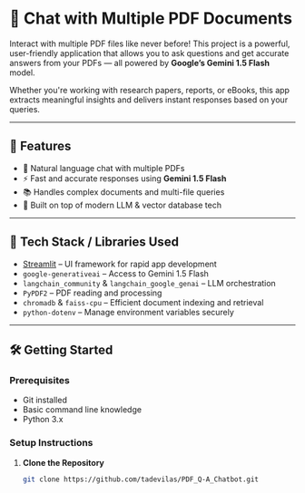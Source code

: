 # 📄 Chat with Multiple PDF Documents

Interact with multiple PDF files like never before! This project is a powerful, user-friendly application that allows you to ask questions and get accurate answers from your PDFs — all powered by **Google’s Gemini 1.5 Flash** model.

Whether you're working with research papers, reports, or eBooks, this app extracts meaningful insights and delivers instant responses based on your queries.

---

## 🚀 Features

- 💬 Natural language chat with multiple PDFs  
- ⚡ Fast and accurate responses using **Gemini 1.5 Flash**  
- 📚 Handles complex documents and multi-file queries  
- 🧠 Built on top of modern LLM & vector database tech

---

## 🧰 Tech Stack / Libraries Used

- [Streamlit](https://streamlit.io/) – UI framework for rapid app development  
- `google-generativeai` – Access to Gemini 1.5 Flash  
- `langchain_community` & `langchain_google_genai` – LLM orchestration  
- `PyPDF2` – PDF reading and processing  
- `chromadb` & `faiss-cpu` – Efficient document indexing and retrieval  
- `python-dotenv` – Manage environment variables securely

---

## 🛠️ Getting Started

### Prerequisites

- Git installed  
- Basic command line knowledge  
- Python 3.x

### Setup Instructions

1. **Clone the Repository**
   ```bash
   git clone https://github.com/tadevilas/PDF_Q-A_Chatbot.git

